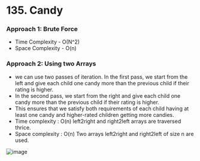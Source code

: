 # 135. Candy

### Approach 1: Brute Force
- Time Complexity - O(N^2)
- Space Complexity - O(n)

### Approach 2: Using two Arrays
- we can use two passes of iteration. In the first pass, we start from the left and give each child one candy more than the previous child if their rating is higher. 
- In the second pass, we start from the right and give each child one candy more than the previous child if their rating is higher. 
- This ensures that we satisfy both requirements of each child having at least one candy and higher-rated children getting more candies.
- Time complexity : O(n) left2right and right2left arrays are traversed thrice.
- Space complexity : O(n) Two arrays left2right and right2left of size n are used.

![image](https://github.com/Nikhilpra17/Leetcode-/assets/97670140/5757005a-b55d-4523-aaf0-cf255e84ba33)

